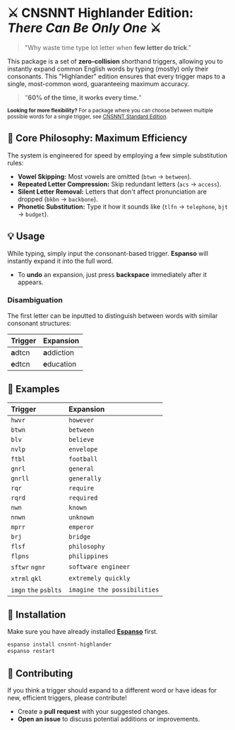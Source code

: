 # ⚔️ CNSNNT Highlander Edition: *There Can Be Only One* ⚔️

>"Why waste time type lot letter when **few letter do trick**."

This package is a set of **zero-collision** shorthand triggers, allowing you to instantly expand common English words by typing (mostly) only their consonants. This "Highlander" edition ensures that every trigger maps to a single, most-common word, guaranteeing maximum accuracy.

>"**60% of the time, it works every time.**"

<small>**Looking for more flexibility?** For a package where you can choose between multiple possible words for a single trigger, see [CNSNNT Standard Edition](https://hub.espanso.org/cnsnnt).</small>


## 🎯 Core Philosophy: Maximum Efficiency

The system is engineered for speed by employing a few simple substitution rules:

* **Vowel Skipping:** Most vowels are omitted (`btwn` $\rightarrow$ `between`).
* **Repeated Letter Compression:** Skip redundant letters (`acs` $\rightarrow$ `access`).
* **Silent Letter Removal:** Letters that don't affect pronunciation are dropped (`bkbn` $\rightarrow$ `backbone`).
* **Phonetic Substitution:** Type it how it sounds like (`tlfn` $\rightarrow$ `telephone`, `bjt` $\rightarrow$ `budget`).


## 💡 Usage

While typing, simply input the consonant-based trigger. **Espanso** will instantly expand it into the full word.

* To **undo** an expansion, just press **backspace** immediately after it appears.

### Disambiguation

The first letter can be inputted to distinguish between words with similar consonant structures:

| Trigger | Expansion |
| :--- | :--- |
| **a**dtcn | **a**ddiction |
| **e**dtcn | **e**ducation |


## 📖 Examples


| Trigger | Expansion |
| :--- | :--- |
| `hwvr` | `however` |
| `btwn` | `between` |
| `blv` | `believe` |
| `nvlp` | `envelope` |
| `ftbl` | `football` |
| `gnrl` | `general` |
| `gnrll` | `generally` |
| `rqr` | `require` |
| `rqrd` | `required` |
| `nwn` | `known` |
| `nnwn` | `unknown` |
| `mprr` | `emperor` |
| `brj` | `bridge` |
| `flsf` | `philosophy` |
| `flpns` | `philippines` |
| `sftwr` `ngnr` | `software engineer` |
| `xtrml` `qkl` | `extremely quickly` |
| `imgn` `the` `psblts` | `imagine the possibilities` |


## 🚀 Installation

Make sure you have already installed **[Espanso](https://espanso.org/install/)** first.

```sh
espanso install cnsnnt-highlander
espanso restart
```

## 🤝 Contributing

If you think a trigger should expand to a different word or have ideas for new, efficient triggers, please contribute!

* Create a **pull request** with your suggested changes.
* **Open an issue** to discuss potential additions or improvements.
